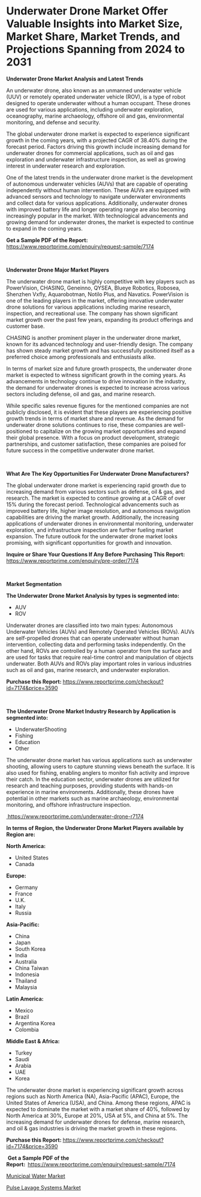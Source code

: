 <p><h1>Underwater Drone Market Offer Valuable Insights into Market Size, Market Share, Market Trends, and Projections Spanning from 2024 to 2031</h1></p><p><strong>Underwater Drone Market Analysis and Latest Trends</strong></p>
<p><p>An underwater drone, also known as an unmanned underwater vehicle (UUV) or remotely operated underwater vehicle (ROV), is a type of robot designed to operate underwater without a human occupant. These drones are used for various applications, including underwater exploration, oceanography, marine archaeology, offshore oil and gas, environmental monitoring, and defense and security.</p><p>The global underwater drone market is expected to experience significant growth in the coming years, with a projected CAGR of 38.40% during the forecast period. Factors driving this growth include increasing demand for underwater drones for commercial applications, such as oil and gas exploration and underwater infrastructure inspection, as well as growing interest in underwater research and exploration.</p><p>One of the latest trends in the underwater drone market is the development of autonomous underwater vehicles (AUVs) that are capable of operating independently without human intervention. These AUVs are equipped with advanced sensors and technology to navigate underwater environments and collect data for various applications. Additionally, underwater drones with improved battery life and longer operating range are also becoming increasingly popular in the market. With technological advancements and growing demand for underwater drones, the market is expected to continue to expand in the coming years.</p></p>
<p><strong>Get a Sample PDF of the Report:&nbsp;</strong> <a href="https://www.reportprime.com/enquiry/request-sample/7174">https://www.reportprime.com/enquiry/request-sample/7174</a></p>
<p>&nbsp;</p>
<p><strong>Underwater Drone Major Market Players</strong></p>
<p><p>The underwater drone market is highly competitive with key players such as PowerVision, CHASING, Geneinno, QYSEA, Blueye Robotics, Robosea, Shenzhen Vxfly, Aquarobotman, Notilo Plus, and Navatics. PowerVision is one of the leading players in the market, offering innovative underwater drone solutions for various applications including marine research, inspection, and recreational use. The company has shown significant market growth over the past few years, expanding its product offerings and customer base.</p><p>CHASING is another prominent player in the underwater drone market, known for its advanced technology and user-friendly design. The company has shown steady market growth and has successfully positioned itself as a preferred choice among professionals and enthusiasts alike.</p><p>In terms of market size and future growth prospects, the underwater drone market is expected to witness significant growth in the coming years. As advancements in technology continue to drive innovation in the industry, the demand for underwater drones is expected to increase across various sectors including defense, oil and gas, and marine research.</p><p>While specific sales revenue figures for the mentioned companies are not publicly disclosed, it is evident that these players are experiencing positive growth trends in terms of market share and revenue. As the demand for underwater drone solutions continues to rise, these companies are well-positioned to capitalize on the growing market opportunities and expand their global presence. With a focus on product development, strategic partnerships, and customer satisfaction, these companies are poised for future success in the competitive underwater drone market.</p></p>
<p>&nbsp;</p>
<p><strong>What Are The Key Opportunities For Underwater Drone Manufacturers?</strong></p>
<p><p>The global underwater drone market is experiencing rapid growth due to increasing demand from various sectors such as defense, oil & gas, and research. The market is expected to continue growing at a CAGR of over 15% during the forecast period. Technological advancements such as improved battery life, higher image resolution, and autonomous navigation capabilities are driving the market growth. Additionally, the increasing applications of underwater drones in environmental monitoring, underwater exploration, and infrastructure inspection are further fueling market expansion. The future outlook for the underwater drone market looks promising, with significant opportunities for growth and innovation.</p></p>
<p><strong>Inquire or Share Your Questions If Any Before Purchasing This Report:</strong> <a href="https://www.reportprime.com/enquiry/pre-order/7174">https://www.reportprime.com/enquiry/pre-order/7174</a></p>
<p>&nbsp;</p>
<p><strong>Market Segmentation</strong></p>
<p><strong>The Underwater Drone Market Analysis by types is segmented into:</strong></p>
<p><ul><li>AUV</li><li>ROV</li></ul></p>
<p><p>Underwater drones are classified into two main types: Autonomous Underwater Vehicles (AUVs) and Remotely Operated Vehicles (ROVs). AUVs are self-propelled drones that can operate underwater without human intervention, collecting data and performing tasks independently. On the other hand, ROVs are controlled by a human operator from the surface and are used for tasks that require real-time control and manipulation of objects underwater. Both AUVs and ROVs play important roles in various industries such as oil and gas, marine research, and underwater exploration.</p></p>
<p><strong>Purchase this Report:&nbsp;</strong><a href="https://www.reportprime.com/checkout?id=7174&price=3590">https://www.reportprime.com/checkout?id=7174&price=3590</a></p>
<p>&nbsp;</p>
<p><strong>The Underwater Drone Market Industry Research by Application is segmented into:</strong></p>
<p><ul><li>UnderwaterShooting</li><li>Fishing</li><li>Education</li><li>Other</li></ul></p>
<p><p>The underwater drone market has various applications such as underwater shooting, allowing users to capture stunning views beneath the surface. It is also used for fishing, enabling anglers to monitor fish activity and improve their catch. In the education sector, underwater drones are utilized for research and teaching purposes, providing students with hands-on experience in marine environments. Additionally, these drones have potential in other markets such as marine archaeology, environmental monitoring, and offshore infrastructure inspection.</p></p>
<p><a href="https://www.reportprime.com/underwater-drone-r7174">&nbsp;https://www.reportprime.com/underwater-drone-r7174</a></p>
<p><strong>In terms of Region, the Underwater Drone Market Players available by Region are:</strong></p>
<p>
    <p> <strong> North America: </strong>
        <ul>
            <li>United States</li>
            <li>Canada</li>
        </ul>
        </p> 
    <p> <strong> Europe: </strong>
        <ul>
            <li>Germany</li>
            <li>France</li>
            <li>U.K.</li>
            <li>Italy</li>
            <li>Russia</li>
        </ul>
        </p> 
    <p> <strong> Asia-Pacific: </strong>
        <ul>
            <li>China</li>
            <li>Japan</li>
            <li>South Korea</li>
            <li>India</li>
            <li>Australia</li>
            <li>China Taiwan</li>
            <li>Indonesia</li>
            <li>Thailand</li>
            <li>Malaysia</li>
        </ul>
        </p> 
    <p> <strong> Latin America: </strong>
        <ul>
            <li>Mexico</li>
            <li>Brazil</li>
            <li>Argentina Korea</li>
            <li>Colombia</li>
        </ul>
        </p> 
    <p> <strong> Middle East & Africa: </strong>
        <ul>
            <li>Turkey</li>
            <li>Saudi</li>
            <li>Arabia</li>
            <li>UAE</li>
            <li>Korea</li>
        </ul>
    </p>
    </p>
<p><p>The underwater drone market is experiencing significant growth across regions such as North America (NA), Asia-Pacific (APAC), Europe, the United States of America (USA), and China. Among these regions, APAC is expected to dominate the market with a market share of 40%, followed by North America at 30%, Europe at 20%, USA at 5%, and China at 5%. The increasing demand for underwater drones for defense, marine research, and oil & gas industries is driving the market growth in these regions.</p></p>
<p><strong>Purchase this Report: </strong><a href="https://www.reportprime.com/checkout?id=7174&price=3590">https://www.reportprime.com/checkout?id=7174&price=3590</a></p>
<p>&nbsp;<strong>Get a Sample PDF of the Report:&nbsp;&nbsp;</strong><a href="https://www.reportprime.com/enquiry/request-sample/7174">https://www.reportprime.com/enquiry/request-sample/7174</a></p>
<p><strong></strong></p>
<p><p><a href="https://github.com/arabintang013/Market-Research-Report-List-1/blob/main/municipal-water-market.md">Municipal Water Market</a></p><p><a href="https://github.com/FredaSauer/Market-Research-Report-List-1/blob/main/pulse-lavage-systems-market.md">Pulse Lavage Systems Market</a></p></p>